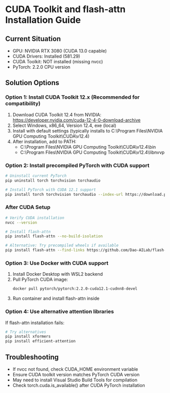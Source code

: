 # CUDA Toolkit and flash-attn Installation Guide

## Current Situation
- GPU: NVIDIA RTX 3080 (CUDA 13.0 capable)
- CUDA Drivers: Installed (581.29)
- CUDA Toolkit: NOT installed (missing nvcc)
- PyTorch: 2.2.0 CPU version

## Solution Options

### Option 1: Install CUDA Toolkit 12.x (Recommended for compatibility)
1. Download CUDA Toolkit 12.4 from NVIDIA: https://developer.nvidia.com/cuda-12-4-0-download-archive
2. Select Windows, x86_64, Version 12.4, exe (local)
3. Install with default settings (typically installs to C:\Program Files\NVIDIA GPU Computing Toolkit\CUDA\v12.4)
4. After installation, add to PATH:
   - C:\Program Files\NVIDIA GPU Computing Toolkit\CUDA\v12.4\bin
   - C:\Program Files\NVIDIA GPU Computing Toolkit\CUDA\v12.4\libnvvp

### Option 2: Install precompiled PyTorch with CUDA support
```bash
# Uninstall current PyTorch
pip uninstall torch torchvision torchaudio

# Install PyTorch with CUDA 12.1 support
pip install torch torchvision torchaudio --index-url https://download.pytorch.org/whl/cu121
```

### After CUDA Setup
```bash
# Verify CUDA installation
nvcc --version

# Install flash-attn
pip install flash-attn --no-build-isolation

# Alternative: Try precompiled wheels if available
pip install flash-attn --find-links https://github.com/Dao-AILab/flash-attention/releases
```

### Option 3: Use Docker with CUDA support
1. Install Docker Desktop with WSL2 backend
2. Pull PyTorch CUDA image:
   ```bash
   docker pull pytorch/pytorch:2.2.0-cuda12.1-cudnn8-devel
   ```
3. Run container and install flash-attn inside

### Option 4: Use alternative attention libraries
If flash-attn installation fails:
```bash
# Try alternatives
pip install xformers
pip install efficient-attention
```

## Troubleshooting
- If nvcc not found, check CUDA_HOME environment variable
- Ensure CUDA toolkit version matches PyTorch CUDA version
- May need to install Visual Studio Build Tools for compilation
- Check torch.cuda.is_available() after CUDA PyTorch installation